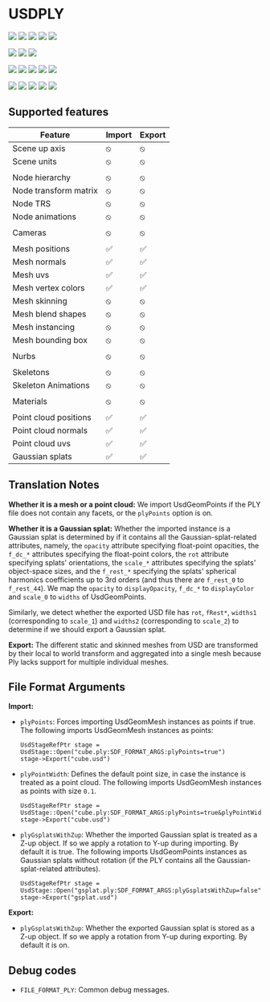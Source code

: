 # USDPLY

[![](https://img.shields.io/endpoint?url=https://gist.githubusercontent.com/kwblackstone/264643f3d2acacc5369a0ba70854dfb6/raw/windows-2022-2411-PLY.json)](https://github.com/adobe/USD-Fileformat-plugins/actions/workflows/ci.yml) [![](https://img.shields.io/endpoint?url=https://gist.githubusercontent.com/kwblackstone/264643f3d2acacc5369a0ba70854dfb6/raw/windows-2022-2408-PLY.json)](https://github.com/adobe/USD-Fileformat-plugins/actions/workflows/ci.yml) [![](https://img.shields.io/endpoint?url=https://gist.githubusercontent.com/kwblackstone/264643f3d2acacc5369a0ba70854dfb6/raw/windows-2022-2405-PLY.json)](https://github.com/adobe/USD-Fileformat-plugins/actions/workflows/ci.yml) [![](https://img.shields.io/endpoint?url=https://gist.githubusercontent.com/kwblackstone/264643f3d2acacc5369a0ba70854dfb6/raw/windows-2022-2311-PLY.json)](https://github.com/adobe/USD-Fileformat-plugins/actions/workflows/ci.yml) [![](https://img.shields.io/endpoint?url=https://gist.githubusercontent.com/kwblackstone/264643f3d2acacc5369a0ba70854dfb6/raw/windows-2022-2308-PLY.json)](https://github.com/adobe/USD-Fileformat-plugins/actions/workflows/ci.yml)

[![](https://img.shields.io/endpoint?url=https://gist.githubusercontent.com/kwblackstone/264643f3d2acacc5369a0ba70854dfb6/raw/macOS-14-2411-PLY.json)](https://github.com/adobe/USD-Fileformat-plugins/actions/workflows/ci.yml) [![](https://img.shields.io/endpoint?url=https://gist.githubusercontent.com/kwblackstone/264643f3d2acacc5369a0ba70854dfb6/raw/macOS-14-2408-PLY.json)](https://github.com/adobe/USD-Fileformat-plugins/actions/workflows/ci.yml) [![](https://img.shields.io/endpoint?url=https://gist.githubusercontent.com/kwblackstone/264643f3d2acacc5369a0ba70854dfb6/raw/macOS-14-2405-PLY.json)](https://github.com/adobe/USD-Fileformat-plugins/actions/workflows/ci.yml)

[![](https://img.shields.io/endpoint?url=https://gist.githubusercontent.com/kwblackstone/264643f3d2acacc5369a0ba70854dfb6/raw/macOS-13-2411-PLY.json)](https://github.com/adobe/USD-Fileformat-plugins/actions/workflows/ci.yml) [![](https://img.shields.io/endpoint?url=https://gist.githubusercontent.com/kwblackstone/264643f3d2acacc5369a0ba70854dfb6/raw/macOS-13-2408-PLY.json)](https://github.com/adobe/USD-Fileformat-plugins/actions/workflows/ci.yml) [![](https://img.shields.io/endpoint?url=https://gist.githubusercontent.com/kwblackstone/264643f3d2acacc5369a0ba70854dfb6/raw/macOS-13-2405-PLY.json)](https://github.com/adobe/USD-Fileformat-plugins/actions/workflows/ci.yml) [![](https://img.shields.io/endpoint?url=https://gist.githubusercontent.com/kwblackstone/264643f3d2acacc5369a0ba70854dfb6/raw/macOS-13-2311-PLY.json)](https://github.com/adobe/USD-Fileformat-plugins/actions/workflows/ci.yml) [![](https://img.shields.io/endpoint?url=https://gist.githubusercontent.com/kwblackstone/264643f3d2acacc5369a0ba70854dfb6/raw/macOS-13-2308-PLY.json)](https://github.com/adobe/USD-Fileformat-plugins/actions/workflows/ci.yml)

[![](https://img.shields.io/endpoint?url=https://gist.githubusercontent.com/kwblackstone/264643f3d2acacc5369a0ba70854dfb6/raw/ubuntu-22.04-2411-PLY.json)](https://github.com/adobe/USD-Fileformat-plugins/actions/workflows/ci.yml) [![](https://img.shields.io/endpoint?url=https://gist.githubusercontent.com/kwblackstone/264643f3d2acacc5369a0ba70854dfb6/raw/ubuntu-22.04-2408-PLY.json)](https://github.com/adobe/USD-Fileformat-plugins/actions/workflows/ci.yml) [![](https://img.shields.io/endpoint?url=https://gist.githubusercontent.com/kwblackstone/264643f3d2acacc5369a0ba70854dfb6/raw/ubuntu-22.04-2405-PLY.json)](https://github.com/adobe/USD-Fileformat-plugins/actions/workflows/ci.yml) [![](https://img.shields.io/endpoint?url=https://gist.githubusercontent.com/kwblackstone/264643f3d2acacc5369a0ba70854dfb6/raw/ubuntu-22.04-2311-PLY.json)](https://github.com/adobe/USD-Fileformat-plugins/actions/workflows/ci.yml) [![](https://img.shields.io/endpoint?url=https://gist.githubusercontent.com/kwblackstone/264643f3d2acacc5369a0ba70854dfb6/raw/ubuntu-22.04-2308-PLY.json)](https://github.com/adobe/USD-Fileformat-plugins/actions/workflows/ci.yml)

## Supported features

|Feature|Import|Export|
|--|--|--|
|Scene up axis            |⦸|⦸|
|Scene units              |⦸|⦸|
||||
|Node hierarchy           |⦸|⦸|
|Node transform matrix    |⦸|⦸|
|Node TRS                 |⦸|⦸|
|Node animations          |⦸|⦸|
||||
|Cameras                  |⦸|⦸|
||||
|Mesh positions           |✅|✅|
|Mesh normals             |✅|✅|
|Mesh uvs                 |✅|✅|
|Mesh vertex colors       |✅|✅|
|Mesh skinning            |⦸|⦸|
|Mesh blend shapes        |⦸|⦸|
|Mesh instancing          |⦸|⦸|
|Mesh bounding box        |⦸|⦸|
||||
|Nurbs                    |⦸|⦸|
||||
|Skeletons                |⦸|⦸|
|Skeleton Animations      |⦸|⦸|
||||
|Materials                |⦸|⦸|
||||
|Point cloud positions    |✅|✅|
|Point cloud normals      |✅|✅|
|Point cloud uvs          |✅|✅|
|Gaussian splats          |✅|✅|

## Translation Notes

**Whether it is a mesh or a point cloud:**
We import UsdGeomPoints if the PLY file does not contain any facets, or the `plyPoints` option is on.

**Whether it is a Gaussian splat:**
Whether the imported instance is a Gaussian splat is determined by if it contains all the Gaussian-splat-related attributes, namely,
the `opacity` attribute specifying float-point opacities, the `f_dc_*` attributes specifying the float-point colors, the `rot` attribute specifying
splats' orientations, the `scale_*` attributes specifying the splats' object-space sizes, and the `f_rest_*` specifying the splats' spherical harmonics
coefficients up to 3rd orders (and thus there are `f_rest_0` to `f_rest_44`). We map the `opacity` to `displayOpacity`, `f_dc_*` to `displayColor` and `scale_0`
to `widths` of UsdGeomPoints.

Similarly, we detect whether the exported USD file has `rot`, `fRest*`, `widths1` (corresponding to `scale_1`) and `widths2` (corresponding to `scale_2`)
to determine if we should export a Gaussian splat.

**Export:**
The different static and skinned meshes from USD are transformed by their local to world transform 
and aggregated into a single mesh because Ply lacks support for multiple individual meshes.

## File Format Arguments

**Import:**

* `plyPoints`: Forces importing UsdGeomMesh instances as points if true.
    The following imports UsdGeomMesh instances as points:
    ```
    UsdStageRefPtr stage = UsdStage::Open("cube.ply:SDF_FORMAT_ARGS:plyPoints=true")
    stage->Export("cube.usd")
    ```
* `plyPointWidth`: Defines the default point size, in case the instance is treated as a point cloud.
    The following imports UsdGeomMesh instances as points with size `0.1`.
    ```
    UsdStageRefPtr stage = UsdStage::Open("cube.ply:SDF_FORMAT_ARGS:plyPoints=true&plyPointWidth=0.1")
    stage->Export("cube.usd")
    ```
* `plyGsplatsWithZup`: Whether the imported Gaussian splat is treated as a Z-up object. If so we apply a rotation
    to Y-up during importing. By default it is true.
    The following imports UsdGeomPoints instances as Gaussian splats without rotation (if the PLY contains all the Gaussian-splat-related attributes).
    ```
    UsdStageRefPtr stage = UsdStage::Open("gsplat.ply:SDF_FORMAT_ARGS:plyGsplatsWithZup=false")
    stage->Export("gsplat.usd")
    ```

**Export:**

* `plyGsplatsWithZup`: Whether the exported Gaussian splat is stored as a Z-up object. If so we apply a rotation
    from Y-up during exporting. By default it is on.

## Debug codes
* `FILE_FORMAT_PLY`: Common debug messages.


